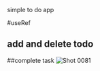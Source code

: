 simple to do app 

#useRef 

## add and delete todo

##complete task 
![Shot 0081](https://user-images.githubusercontent.com/69503729/149638134-b59d3df8-f78a-4cdd-a47a-07283cba6bb9.png)
